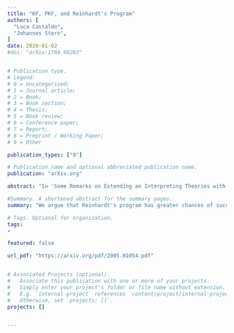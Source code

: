 ```yaml
---
title: "KF, PKF, and Reinhardt's Program"
authors: [
  "Luca Castaldo",
  "Johannes Stern",
]
date: 2020-01-02
#doi: "arXiv:1704.08283"


# Publication type.
# Legend:
# 0 = Uncategorized;
# 1 = Journal article;
# 2 = Book;
# 3 = Book section;
# 4 = Thesis;
# 5 = Book review;
# 6 = Conference paper;
# 7 = Report;
# 8 = Preprint / Working Paper;
# 9 = Other

publication_types: ["8"]

# Publication name and optional abbreviated publication name.
publication: "arXiv.org"

abstract: "In 'Some Remarks on Extending an Interpreting Theories with a Partial Truth Predicate' Reinhardt (1986) famously proposed an instrumentalist interpretation of the truth theory Kripke-Feferman (KF) in analogy to Hilbert’s program. Reinhardt suggested to view KF as a tool for generating 'the significant part of KF', that is, as a tool for deriving sentences of the form Tφ. The constitutive question of Reinhardt’s program was whether it was possible 'to justify the use of nonsignificant sentences entirely within the framework of significant sentences'? This question was answered negatively by Halbach and Horsten (2006) but we argue that under a more careful interpretation the question may receive a positive answer. To this end, we propose to shift attention from KF-provably true sentences to KF-provably true inferences, that is, we shall identify the significant part of KF with the set of pairs ⟨Γ, ∆⟩, such that KF proves that if all members of Γ are true, at least one member of ∆ is true. In way of addressing Reinhardt’s question we show that the provably true inferences of KF coincide with the provable sequents of the theory Partial Kripke Feferman (PKF)."

#Summary. A shortened abstract for the summary pages.
summary: "We argue that Reinhardt's program has greater chances of success than suggested in the relevant literature."

# Tags. Optional for organization.
tags:
-

featured: false

url_pdf: "https://arxiv.org/pdf/2005.01054.pdf"


# Associated Projects (optional).
#   Associate this publication with one or more of your projects.
#   Simply enter your project's folder or file name without extension.
#   E.g. `internal-project` references `content/project/internal-project/index.md`.
#   Otherwise, set `projects: []`.
projects: []


---
```

